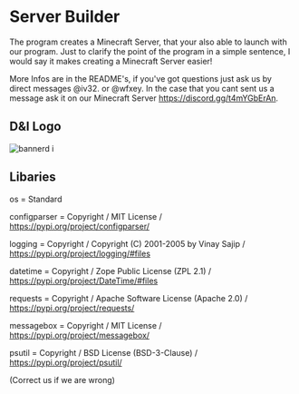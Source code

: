 # Server Builder


The program creates a Minecraft Server, that your also able to launch with our program. 
Just to clarify the point of the program in a simple sentence, I would say it makes creating a Minecraft Server easier!

More Infos are in the README's, if you've got questions just ask us by direct messages @iv32. or @wfxey. In the case that you cant sent us a message ask it on our Minecraft Server https://discord.gg/t4mYGbErAn.

## D&I Logo

![bannerd i](https://github.com/Ivole32/Mc-Server-Builder/assets/158351052/1ddbd9ff-9783-42d2-9e31-a1f3a1a0b768)

## Libaries
os = Standard 

configparser = Copyright  / MIT License / https://pypi.org/project/configparser/

logging = Copyright    / Copyright (C) 2001-2005 by Vinay Sajip / https://pypi.org/project/logging/#files

datetime = Copyright   / Zope Public License (ZPL 2.1) / https://pypi.org/project/DateTime/#files

requests = Copyright  / Apache Software License (Apache 2.0) / https://pypi.org/project/requests/

messagebox = Copyright   / MIT License / https://pypi.org/project/messagebox/

psutil = Copyright  / BSD License (BSD-3-Clause) / https://pypi.org/project/psutil/

(Correct us if we are wrong)


       

